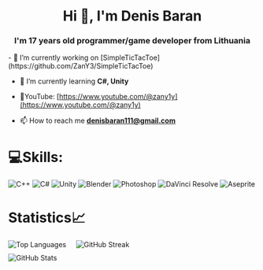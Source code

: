 <h1 align="center">Hi 👋, I'm Denis Baran</h1>
<h3 align="center">I'm 17 years old programmer/game developer from Lithuania</h3>
- 🔭 I’m currently working on [SimpleTicTacToe](https://github.com/ZanY3/SimpleTicTacToe)

- 🌱 I’m currently learning **C#, Unity**

- 🔴YouTube: [https://www.youtube.com/@zany1y](https://www.youtube.com/@zany1y)

- 📫 How to reach me **denisbaran111@gmail.com**

<p align="left">
</p>

<h1 align="left">💻Skills:</h1>

<p align="left">
  <img src="https://img.shields.io/badge/C++-00599C?style=for-the-badge&logo=c%2B%2B&logoColor=white" alt="C++"/>
  <img src="https://img.shields.io/badge/C%23-800080?style=for-the-badge&logo=c-sharp&logoColor=white" alt="C#"/>
  <img src="https://img.shields.io/badge/Unity-20232a?style=for-the-badge&logo=unity&logoColor=white" alt="Unity"/>
  <img src="https://img.shields.io/badge/Blender-F5792A?style=for-the-badge&logo=blender&logoColor=white" alt="Blender"/>
  <img src="https://img.shields.io/badge/Photoshop-31A8FF?style=for-the-badge&logo=adobe-photoshop&logoColor=white" alt="Photoshop"/>
  <img src="https://img.shields.io/badge/DaVinci_Resolve-000000?style=for-the-badge&logo=davinci-resolve&logoColor=white" alt="DaVinci Resolve"/>
  <img src="https://img.shields.io/badge/Aseprite-FFFFFF?style=for-the-badge&logo=Aseprite&logoColor=7D929E" alt="Aseprite"/>
</p>

<h1>Statistics📈</h1>

<div style="display: flex; align-items: flex-start; flex-wrap: wrap; gap: 20px;">

  <div style="display: flex; flex-direction: column; gap: 10px;">
    <img src="https://github-readme-stats.vercel.app/api/top-langs?username=zany3&show_icons=true&locale=en&layout=compact&theme=dracula" alt="Top Languages" />
    <img src="https://github-readme-stats.vercel.app/api?username=zany3&show_icons=true&locale=en&theme=dracula&hide_title=true" alt="GitHub Stats" />
  </div>

  <div style="display: flex; align-items: center;">
    <img src="https://github-readme-streak-stats.herokuapp.com/?user=zany3&theme=dracula" alt="GitHub Streak" />
  </div>

</div>
